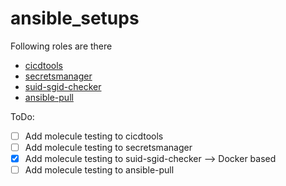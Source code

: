 # ansible_setups


Following roles are there

* [cicdtools](./cicdtools/README.md)
* [secretsmanager](./secretsmanager/README.md)
* [suid-sgid-checker](./suid-sgid-checker/README.md)
* [ansible-pull](./ansible-pull/README.md)


ToDo:

- [ ] Add molecule testing to cicdtools
- [ ] Add molecule testing to secretsmanager
- [x] Add molecule testing to suid-sgid-checker --> Docker based
- [ ] Add molecule testing to ansible-pull